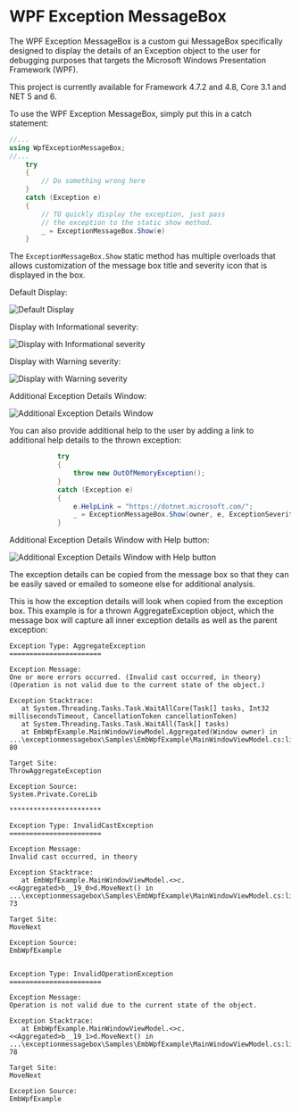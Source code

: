 WPF Exception MessageBox
===================

The WPF Exception MessageBox is a custom gui MessageBox specifically designed to display the details
of an Exception object to the user for debugging purposes that targets the Microsoft Windows Presentation
Framework (WPF).

This project is currently available for Framework 4.7.2 and 4.8, Core 3.1 and NET 5 and 6.

To use the WPF Exception MessageBox, simply put this in a catch statement:

```csharp
//...
using WpfExceptionMessageBox;
//...
    try
    {
        // Do something wrong here
    }
    catch (Exception e)
    {
        // TO quickly display the exception, just pass
        // the exception to the static show method.
        _ = ExceptionMessageBox.Show(e)
    }
```

The `ExceptionMessageBox.Show` static method has multiple overloads that allows customization of the
message box title and severity icon that is displayed in the box.

Default Display:

![Default Display](https://github.com/rmboggs/ExceptionMessageBox/blob/main/Documentation/Images/Wpf/Default.PNG)

Display with Informational severity:

![Display with Informational severity](https://github.com/rmboggs/ExceptionMessageBox/blob/main/Documentation/Images/Wpf/Informational.PNG)

Display with Warning severity:

![Display with Warning severity](https://github.com/rmboggs/ExceptionMessageBox/blob/main/Documentation/Images/Wpf/Warning.PNG)

Additional Exception Details Window:

![Additional Exception Details Window](https://github.com/rmboggs/ExceptionMessageBox/blob/main/Documentation/Images/Wpf/AdditionalExceptionDetails.PNG)

You can also provide additional help to the user by adding a link to additional help details to the thrown exception:

```csharp
            try
            {
                throw new OutOfMemoryException();
            }
            catch (Exception e)
            {
                e.HelpLink = "https://dotnet.microsoft.com/";
                _ = ExceptionMessageBox.Show(owner, e, ExceptionSeverity.Warning);
            }
```

Additional Exception Details Window with Help button:

![Additional Exception Details Window with Help button](https://github.com/rmboggs/ExceptionMessageBox/blob/main/Documentation/Images/Wpf/AdditionalExceptionDetailsWithHelp.PNG)

The exception details can be copied from the message box so that they can be easily saved or emailed
to someone else for additional analysis.

This is how the exception details will look when copied from the exception box. This example is
for a thrown AggregateException object, which the message box will capture all inner exception
details as well as the parent exception:

```
Exception Type: AggregateException
=======================

Exception Message:
One or more errors occurred. (Invalid cast occurred, in theory) (Operation is not valid due to the current state of the object.)

Exception Stacktrace:
   at System.Threading.Tasks.Task.WaitAllCore(Task[] tasks, Int32 millisecondsTimeout, CancellationToken cancellationToken)
   at System.Threading.Tasks.Task.WaitAll(Task[] tasks)
   at EmbWpfExample.MainWindowViewModel.Aggregated(Window owner) in ...\exceptionmessagebox\Samples\EmbWpfExample\MainWindowViewModel.cs:line 80

Target Site:
ThrowAggregateException

Exception Source:
System.Private.CoreLib

***********************

Exception Type: InvalidCastException
=======================

Exception Message:
Invalid cast occurred, in theory

Exception Stacktrace:
   at EmbWpfExample.MainWindowViewModel.<>c.<<Aggregated>b__19_0>d.MoveNext() in ...\exceptionmessagebox\Samples\EmbWpfExample\MainWindowViewModel.cs:line 73

Target Site:
MoveNext

Exception Source:
EmbWpfExample


Exception Type: InvalidOperationException
=======================

Exception Message:
Operation is not valid due to the current state of the object.

Exception Stacktrace:
   at EmbWpfExample.MainWindowViewModel.<>c.<<Aggregated>b__19_1>d.MoveNext() in ...\exceptionmessagebox\Samples\EmbWpfExample\MainWindowViewModel.cs:line 78

Target Site:
MoveNext

Exception Source:
EmbWpfExample
```
